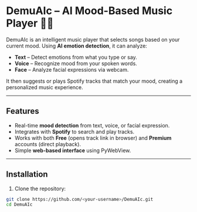 # DemuAIc – AI Mood-Based Music Player 🎵🤖

DemuAIc is an intelligent music player that selects songs based on your current mood. Using **AI emotion detection**, it can analyze:

- **Text** – Detect emotions from what you type or say.
- **Voice** – Recognize mood from your spoken words.
- **Face** – Analyze facial expressions via webcam.

It then suggests or plays Spotify tracks that match your mood, creating a personalized music experience.

---

## Features

- Real-time **mood detection** from text, voice, or facial expression.
- Integrates with **Spotify** to search and play tracks.
- Works with both **Free** (opens track link in browser) and **Premium** accounts (direct playback).
- Simple **web-based interface** using PyWebView.

---

## Installation

1. Clone the repository:

```bash
git clone https://github.com/<your-username>/DemuAIc.git
cd DemuAIc

